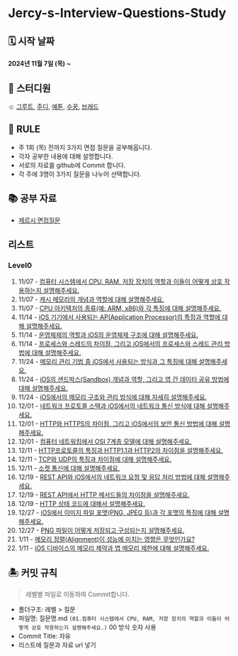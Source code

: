 # Jercy-s-Interview-Questions-Study
## 🗓 시작 날짜
#### 2024년 11월 7일 (목) ~

## 👥 스터디원
☺️ [그루트](https://github.com/Groot-94), [주디](https://github.com/Judy-999), [예톤](https://github.com/yeeton37), [수꿍](https://github.com/Jeon-Minsu), [브래드](https://github.com/bradheo65)

## 🐳 RULE
- 주 1회 (목) 전까지 3가지 면접 질문을 공부해옵니다.
- 각자 공부한 내용에 대해 설명합니다.
- 서로의 자료를 github에 Commit 합니다.
- 각 주에 3명이 3가지 질문을 나누어 선택합니다.
  
## 📚 공부 자료 
- [제르시 면접질문](https://github.com/JeaSungLEE/iOSInterviewquestions?tab=readme-ov-file)

## 리스트
### Level0
1. 11/07 - [컴퓨터 시스템에서 CPU, RAM, 저장 장치의 역할과 이들이 어떻게 상호 작용하는지 설명해주세요.](https://github.com/KTRJB/Jercy-s-Interview-Questions-Study/blob/main/01%20-%20Lv.0/01.%EC%BB%B4%ED%93%A8%ED%84%B0%20%EC%8B%9C%EC%8A%A4%ED%85%9C%EC%97%90%EC%84%9C%20CPU%2C%20RAM%2C%20%EC%A0%80%EC%9E%A5%20%EC%9E%A5%EC%B9%98%EC%9D%98%20%EC%97%AD%ED%95%A0%EA%B3%BC%20%EC%9D%B4%EB%93%A4%EC%9D%B4%20%EC%96%B4%EB%96%BB%EA%B2%8C%20%EC%83%81%ED%98%B8%20%EC%9E%91%EC%9A%A9%ED%95%98%EB%8A%94%EC%A7%80%20%EC%84%A4%EB%AA%85%ED%95%B4%EC%A3%BC%EC%84%B8%EC%9A%94.md)
2. 11/07 - [캐시 메모리의 개념과 역할에 대해 설명해주세요.](https://github.com/KTRJB/Jercy-s-Interview-Questions-Study/blob/main/01%20-%20Lv.0/02.%20%EC%BA%90%EC%8B%9C%20%EB%A9%94%EB%AA%A8%EB%A6%AC%EC%9D%98%20%EA%B0%9C%EB%85%90%EA%B3%BC%20%EC%97%AD%ED%95%A0%EC%97%90%20%EB%8C%80%ED%95%B4%20%EC%84%A4%EB%AA%85%ED%95%B4%EC%A3%BC%EC%84%B8%EC%9A%94.md)
3. 11/07 - [CPU 아키텍처의 종류(예: ARM, x86)와 각 특징에 대해 설명해주세요.](https://github.com/KTRJB/Jercy-s-Interview-Questions-Study/blob/main/01%20-%20Lv.0/03.%20CPU%20%EC%95%84%ED%82%A4%ED%85%8D%EC%B2%98%EC%9D%98%20%EC%A2%85%EB%A5%98(%EC%98%88%3A%20ARM%2C%20x86)%EC%99%80%20%EA%B0%81%20%ED%8A%B9%EC%A7%95.md)
4. 11/14 - [iOS 기기에서 사용되는 AP(Application Processor)의 특징과 역할에 대해 설명해주세요.](https://github.com/KTRJB/Jercy-s-Interview-Questions-Study/blob/main/01%20-%20Lv.0/04.%20iOS%20%EA%B8%B0%EA%B8%B0%EC%97%90%EC%84%9C%20%EC%82%AC%EC%9A%A9%EB%90%98%EB%8A%94%20AP(Application%20Processor)%EC%9D%98%20%ED%8A%B9%EC%A7%95%EA%B3%BC%20%EC%97%AD%ED%95%A0%EC%97%90%20%EB%8C%80%ED%95%B4%20%EC%84%A4%EB%AA%85%ED%95%B4%EC%A3%BC%EC%84%B8%EC%9A%94.md)
5. 11/14 - [운영체제의 역할과 iOS의 운영체제 구조에 대해 설명해주세요.]()
6. 11/14 - [프로세스와 스레드의 차이점, 그리고 iOS에서의 프로세스와 스레드 관리 방법에 대해 설명해주세요.](https://github.com/KTRJB/Jercy-s-Interview-Questions-Study/blob/main/01%20-%20Lv.0/06.%20%ED%94%84%EB%A1%9C%EC%84%B8%EC%8A%A4%EC%99%80%20%EC%8A%A4%EB%A0%88%EB%93%9C%EC%9D%98%20%EC%B0%A8%EC%9D%B4%EC%A0%90%2C%20%EA%B7%B8%EB%A6%AC%EA%B3%A0%20iOS%EC%97%90%EC%84%9C%EC%9D%98%20%ED%94%84%EB%A1%9C%EC%84%B8%EC%8A%A4%EC%99%80%20%EC%8A%A4%EB%A0%88%EB%93%9C%20%EA%B4%80%EB%A6%AC%20%EB%B0%A9%EB%B2%95%EC%97%90%20%EB%8C%80%ED%95%B4%20%EC%84%A4%EB%AA%85%ED%95%B4%EC%A3%BC%EC%84%B8%EC%9A%94.md)
7. 11/24 - [메모리 관리 기법 중 iOS에서 사용되는 방식과 그 특징에 대해 설명해주세요.](https://github.com/KTRJB/Jercy-s-Interview-Questions-Study/blob/main/01%20-%20Lv.0/07.%20%EB%A9%94%EB%AA%A8%EB%A6%AC%20%EA%B4%80%EB%A6%AC%20%EA%B8%B0%EB%B2%95%20%EC%A4%91%20iOS%EC%97%90%EC%84%9C%20%EC%82%AC%EC%9A%A9%EB%90%98%EB%8A%94%20%EB%B0%A9%EC%8B%9D%EA%B3%BC%20%EA%B7%B8%20%ED%8A%B9%EC%A7%95%EC%97%90%20%EB%8C%80%ED%95%B4%20%EC%84%A4%EB%AA%85%ED%95%B4%EC%A3%BC%EC%84%B8%EC%9A%94.md)
8. 11/24 - [iOS의 샌드박스(Sandbox) 개념과 역할, 그리고 앱 간 데이터 공유 방법에 대해 설명해주세요.](https://github.com/KTRJB/Jercy-s-Interview-Questions-Study/blob/main/01%20-%20Lv.0/08.%20iOS%EC%9D%98%20%EC%83%8C%EB%93%9C%EB%B0%95%EC%8A%A4(Sandbox)%20%EA%B0%9C%EB%85%90%EA%B3%BC%20%EC%97%AD%ED%95%A0%2C%20%EA%B7%B8%EB%A6%AC%EA%B3%A0%20%EC%95%B1%20%EA%B0%84%20%EB%8D%B0%EC%9D%B4%ED%84%B0%20%EA%B3%B5%EC%9C%A0%20%EB%B0%A9%EB%B2%95%EC%97%90%20%EB%8C%80%ED%95%B4%20%EC%84%A4%EB%AA%85%ED%95%B4%EC%A3%BC%EC%84%B8%EC%9A%94..md)
9. 11/24 - [iOS에서의 메모리 구조와 관리 방식에 대해 자세히 설명해주세요.](https://github.com/KTRJB/Jercy-s-Interview-Questions-Study/blob/main/01%20-%20Lv.0/09.%20iOS%EC%97%90%EC%84%9C%EC%9D%98%20%EB%A9%94%EB%AA%A8%EB%A6%AC%20%EA%B5%AC%EC%A1%B0%EC%99%80%20%EA%B4%80%EB%A6%AC%20%EB%B0%A9%EC%8B%9D%EC%97%90%20%EB%8C%80%ED%95%B4%20%EC%9E%90%EC%84%B8%ED%9E%88%20%EC%84%A4%EB%AA%85%ED%95%B4%EC%A3%BC%EC%84%B8%EC%9A%94..md)
10. 12/01 - [네트워크 프로토콜 스택과 iOS에서의 네트워크 통신 방식에 대해 설명해주세요.]()
11. 12/01 - [HTTP와 HTTPS의 차이점, 그리고 iOS에서의 보안 통신 방법에 대해 설명해주세요.](https://github.com/KTRJB/Jercy-s-Interview-Questions-Study/blob/main/01%20-%20Lv.0/11.%20HTTP%EC%99%80%20HTTPS%EC%9D%98%20%EC%B0%A8%EC%9D%B4%EC%A0%90%2C%20%EA%B7%B8%EB%A6%AC%EA%B3%A0%20iOS%EC%97%90%EC%84%9C%EC%9D%98%20%EB%B3%B4%EC%95%88%20%ED%86%B5%EC%8B%A0%20%EB%B0%A9%EB%B2%95%EC%97%90%20%EB%8C%80%ED%95%B4%20%EC%84%A4%EB%AA%85%ED%95%B4%EC%A3%BC%EC%84%B8%EC%9A%94.md)
12. 12/01 - [컴퓨터 네트워킹에서 OSI 7계층 모델에 대해 설명해주세요.]()
13. 12/11 - [HTTP프로토콜의 특징과 HTTP1.1과 HTTP2의 차이점을 설명해주세요.](https://github.com/KTRJB/Jercy-s-Interview-Questions-Study/blob/main/01%20-%20Lv.0/13.HTTP%ED%94%84%EB%A1%9C%ED%86%A0%EC%BD%9C%EC%9D%98%20%ED%8A%B9%EC%A7%95%EA%B3%BC%20HTTP1.1%EA%B3%BC%20HTTP2%EC%9D%98%20%EC%B0%A8%EC%9D%B4%EC%A0%90%EC%9D%84%20%EC%84%A4%EB%AA%85%ED%95%B4%EC%A3%BC%EC%84%B8%EC%9A%94.md)
14. 12/11 - [TCP와 UDP의 특징과 차이점에 대해 설명해주세요.](https://github.com/KTRJB/Jercy-s-Interview-Questions-Study/blob/main/01%20-%20Lv.0/14.%20TCP%EC%99%80%20UDP%EC%9D%98%20%ED%8A%B9%EC%A7%95%EA%B3%BC%20%EC%B0%A8%EC%9D%B4%EC%A0%90%EC%97%90%20%EB%8C%80%ED%95%B4%20%EC%84%A4%EB%AA%85%ED%95%B4%EC%A3%BC%EC%84%B8%EC%9A%94.md)
15. 12/11 - [소켓 통신에 대해 설명해주세요.]()
16. 12/19 - [REST API와 iOS에서의 네트워크 요청 및 응답 처리 방법에 대해 설명해주세요.]()
17. 12/19 - [REST API에서 HTTP 메서드들의 차이점을 설명해주세요.]()
18. 12/19 - [HTTP 상태 코드에 대해서 설명해주세요.]()
19. 12/27 - [iOS에서 이미지 파일 포맷(PNG, JPEG 등)과 각 포맷의 특징에 대해 설명해주세요.]()
20. 12/27 - [PNG 파일이 어떻게 저장되고 구성되는지 설명해주세요.]()
21. 1/11 - [메모리 정렬(Alignment)이 성능에 미치는 영향은 무엇인가요?]()
22. 1/11 - [iOS 디바이스의 메모리 제약과 앱 메모리 제한에 대해 설명해주세요.]()

## 🏝 커밋 규칙

> 레벨별 파일로 이동하여 Commit합니다.

- 폴더구조: 레벨 > 질문
- 파일명: 질문명.md `(01.컴퓨터 시스템에서 CPU, RAM, 저장 장치의 역할과 이들이 어떻게 상호 작용하는지 설명해주세요.)` 00 방식 숫자 사용
- Commit Title: 자유
- 리스트에 질문과 자료 url 넣기
